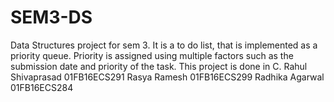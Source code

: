# SEM3-DS
Data Structures project for sem 3. It is a to do list, that is implemented as a priority queue. Priority is assigned using multiple factors such as the submission date and priority of the task. This project is done in C.
Rahul Shivaprasad 01FB16ECS291
Rasya Ramesh 01FB16ECS299
Radhika Agarwal 01FB16ECS284

